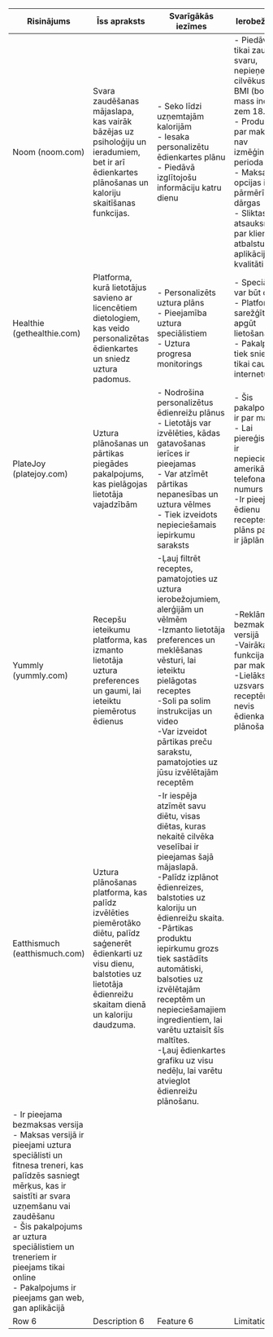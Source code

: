 | Risinājums   | Īss apraksts   | Svarīgākās iezīmes   | Ierobežojumi   |
|--------------|----------------|----------------------|----------------|
| Noom (noom.com) | Svara zaudēšanas mājaslapa, kas vairāk bāzējas uz psiholoģiju un ieradumiem, bet ir arī ēdienkartes plānošanas un kaloriju skaitīšanas funkcijas. | - Seko līdzi uzņemtajām kalorijām <br> - Iesaka personalizētu ēdienkartes plānu <br> - Piedāvā izglītojošu informāciju katru dienu |- Piedāvā tikai zaudēt svaru, nepieņem cilvēkus ar BMI (body mass index) zem 18.5 <br> - Produkts ir par maksu, nav izmēģinājuma perioda <br> - Maksas opcijas ir pārmērīgi dārgas <br> - Sliktas atsauksmes par klientu atbalstu un aplikācijas kvalitāti   |
| Healthie (gethealthie.com) | Platforma, kurā lietotājus savieno ar licencētiem dietologiem, kas veido personalizētas ēdienkartes un sniedz uztura padomus. | - Personalizēts uztura plāns <br> - Pieejamība uztura speciālistiem <br> - Uztura progresa monitorings | - Speciālisti var būt dārgi <br> - Platformu ir sarežģīti apgūt lietošanai <br> - Pakalpojumi tiek sniegti tikai caur internetu |
| PlateJoy (platejoy.com)  | Uztura plānošanas un pārtikas piegādes pakalpojums, kas pielāgojas lietotāja vajadzībām   | - Nodrošina personalizētus ēdienreižu plānus <br> - Lietotājs var izvēlēties, kādas gatavošanas ierīces ir pieejamas <br> - Var atzīmēt pārtikas nepanesības un uztura vēlmes <br> - Tiek izveidots nepieciešamais iepirkumu saraksts <br> | - Šis pakalpojums ir par maksu <br> - Lai piereģistrētos, ir nepieciešams amerikāņu telefona numurs <br> -Ir pieejamas ēdienu receptes, taču plāns pašam ir jāplāno   |
| Yummly (yummly.com) | Recepšu ieteikumu platforma, kas izmanto lietotāja uztura preferences un gaumi, lai ieteiktu piemērotus ēdienus | -Ļauj filtrēt receptes, pamatojoties uz uztura ierobežojumiem, alerģijām un vēlmēm <br> -Izmanto lietotāja preferences un meklēšanas vēsturi, lai ieteiktu pielāgotas receptes <br> -Soli pa solim instrukcijas un video <br> -Var izveidot pārtikas preču sarakstu, pamatojoties uz jūsu izvēlētajām receptēm | -Reklāmas bezmaksas versijā <br> -Vairākas funkcijas tikai par maksu <br> -Lielāks uzsvars receptēm, nevis ēdienkartes plānošanai |
| Eatthismuch (eatthismuch.com)       | Uztura plānošanas platforma, kas palīdz izvēlēties piemērotāko diētu, palīdz saģenerēt ēdienkarti uz visu dienu, balstoties uz lietotāja ēdienreižu skaitam dienā un kaloriju daudzuma.   | -Ir iespēja atzīmēt  savu diētu, visas diētas, kuras nekaitē cilvēka veselībai ir pieejamas šajā mājaslapā.<br> -Palīdz izplānot ēdienreizes, balstoties uz kaloriju un ēdienreižu skaita. <br> -Pārtikas produktu iepirkumu grozs tiek sastādīts automātiski, balsoties uz izvēlētajām receptēm un nepieciešamajiem ingredientiem, lai varētu uztaisīt šīs maltītes.<br> -Ļauj ēdienkartes grafiku uz visu nedēļu, lai varētu atvieglot ēdienreižu plānošanu.
| - Ir pieejama bezmaksas versija <br> - Maksas versijā ir pieejami uztura speciālisti un fitnesa treneri, kas palīdzēs sasniegt mērķus, kas ir saistīti ar svara uzņemšanu vai zaudēšanu <br> - Šis pakalpojums ar uztura speciālistiem un treneriem ir pieejams tikai online  <br> - Pakalpojums ir pieejams gan web, gan aplikācijā|
| Row 6        | Description 6   | Feature 6             | Limitation 6   |
